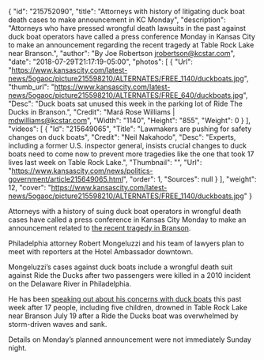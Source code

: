 {
  "id": "215752090",
  "title": "Attorneys with history of litigating duck boat death cases to make announcement in KC Monday",
  "description": "Attorneys who have pressed wrongful death lawsuits in the past against duck boat operators have called a press conference Monday in Kansas City to make an announcement regarding the recent tragedy at Table Rock Lake near Branson.",
  "author": "By Joe Robertson jrobertson@kcstar.com",
  "date": "2018-07-29T21:17:19-05:00",
  "photos": [
    {
      "Url": "https://www.kansascity.com/latest-news/5ogaoc/picture215598210/ALTERNATES/FREE_1140/duckboats.jpg",
      "thumb_url": "https://www.kansascity.com/latest-news/5ogaoc/picture215598210/ALTERNATES/FREE_640/duckboats.jpg",
      "Desc": "Duck boats sat unused this week in the parking lot of Ride The Ducks in Branson.",
      "Credit": "Mará Rose Williams | mdwilliams@kcstar.com",
      "Width": "1140",
      "Height": "855",
      "Weight": 0
    }
  ],
  "videos": [
    {
      "Id": "215649065",
      "Title": "Lawmakers are pushing for safety changes on duck boats",
      "Credit": "Neil Nakahodo",
      "Desc": "Experts, including a former U.S. inspector general, insists crucial changes to duck boats need to come now to prevent more tragedies like the one that took 17 lives last week on Table Rock Lake.",
      "Thumbnail": "",
      "Url": "https://www.kansascity.com/news/politics-government/article215649065.html",
      "order": 1,
      "Sources": null
    }
  ],
  "weight": 12,
  "cover": "https://www.kansascity.com/latest-news/5ogaoc/picture215598210/ALTERNATES/FREE_1140/duckboats.jpg"
}

<p>Attorneys with a history of suing duck boat operators in wrongful death cases have called a press conference in Kansas City Monday to make an announcement related to <a href="https://www.kansascity.com/news/state/missouri/article215671830.html" target="_blank">the recent tragedy in Branson</a>.</p><p>Philadelphia attorney Robert Mongeluzzi and his team of lawyers plan to meet with reporters at the Hotel Ambassador downtown.</p><p>Mongeluzzi’s cases against duck boats include a wrongful death suit against Ride the Ducks after two passengers were killed in a 2010 incident on the Delaware River in Philadelphia.</p><p>He has been <a href="https://www.kansascity.com/news/politics-government/article215425010.html" target="_blank">speaking out about his concerns with duck boats</a> this past week after 17 people, including five children, drowned in Table Rock Lake near Branson July 19 after a Ride the Ducks boat was overwhelmed by storm-driven waves and sank.</p><p>Details on Monday’s planned announcement were not immediately Sunday night.</p>

